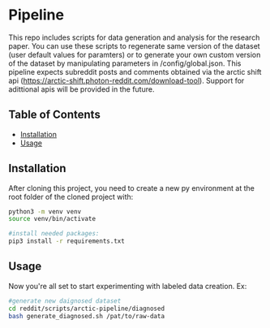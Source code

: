 # Pipeline

This repo includes scripts for data generation and analysis for the research paper. You can use these scripts to regenerate same version of the dataset (user default values for paramters) or to generate your own custom version of the dataset by manipulating parameters in /config/global.json. This pipeline expects subreddit posts and comments obtained via the arctic shift api (https://arctic-shift.photon-reddit.com/download-tool). Support for adittional apis will be provided in the future.

## Table of Contents

- [Installation](#installation)
- [Usage](#usage)


## Installation
After cloning this project, you need to create a new py environment at the root folder of the cloned project with: 
```bash
python3 -m venv venv
source venv/bin/activate

#install needed packages:
pip3 install -r requirements.txt
```

## Usage
Now you're all set to start experimenting with labeled data creation.
Ex:

```bash
#generate new daignosed dataset
cd reddit/scripts/arctic-pipeline/diagnosed
bash generate_diagnosed.sh /pat/to/raw-data
```



